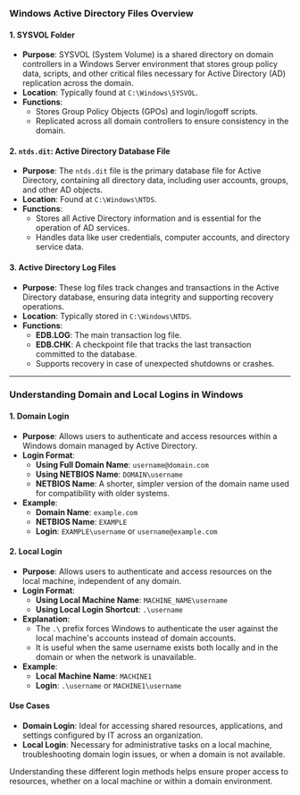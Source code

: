 ### **Windows Active Directory Files Overview**

#### **1. SYSVOL Folder**
- **Purpose**: SYSVOL (System Volume) is a shared directory on domain controllers in a Windows Server environment that stores group policy data, scripts, and other critical files necessary for Active Directory (AD) replication across the domain.
- **Location**: Typically found at `C:\Windows\SYSVOL`.
- **Functions**:
  - Stores Group Policy Objects (GPOs) and login/logoff scripts.
  - Replicated across all domain controllers to ensure consistency in the domain.

#### **2. `ntds.dit`: Active Directory Database File**
- **Purpose**: The `ntds.dit` file is the primary database file for Active Directory, containing all directory data, including user accounts, groups, and other AD objects.
- **Location**: Found at `C:\Windows\NTDS`.
- **Functions**:
  - Stores all Active Directory information and is essential for the operation of AD services.
  - Handles data like user credentials, computer accounts, and directory service data.

#### **3. Active Directory Log Files**
- **Purpose**: These log files track changes and transactions in the Active Directory database, ensuring data integrity and supporting recovery operations.
- **Location**: Typically stored in `C:\Windows\NTDS`.
- **Functions**:
  - **EDB.LOG**: The main transaction log file.
  - **EDB.CHK**: A checkpoint file that tracks the last transaction committed to the database.
  - Supports recovery in case of unexpected shutdowns or crashes.

---

### **Understanding Domain and Local Logins in Windows**

#### **1. Domain Login**
- **Purpose**: Allows users to authenticate and access resources within a Windows domain managed by Active Directory.
- **Login Format**: 
  - **Using Full Domain Name**: `username@domain.com`
  - **Using NETBIOS Name**: `DOMAIN\username`
  - **NETBIOS Name**: A shorter, simpler version of the domain name used for compatibility with older systems.
- **Example**:
  - **Domain Name**: `example.com`
  - **NETBIOS Name**: `EXAMPLE`
  - **Login**: `EXAMPLE\username` or `username@example.com`

#### **2. Local Login**
- **Purpose**: Allows users to authenticate and access resources on the local machine, independent of any domain.
- **Login Format**:
  - **Using Local Machine Name**: `MACHINE_NAME\username`
  - **Using Local Login Shortcut**: `.\username`
- **Explanation**:
  - The `.\` prefix forces Windows to authenticate the user against the local machine's accounts instead of domain accounts.
  - It is useful when the same username exists both locally and in the domain or when the network is unavailable.
- **Example**:
  - **Local Machine Name**: `MACHINE1`
  - **Login**: `.\username` or `MACHINE1\username`

#### **Use Cases**
- **Domain Login**: Ideal for accessing shared resources, applications, and settings configured by IT across an organization.
- **Local Login**: Necessary for administrative tasks on a local machine, troubleshooting domain login issues, or when a domain is not available. 

Understanding these different login methods helps ensure proper access to resources, whether on a local machine or within a domain environment.
